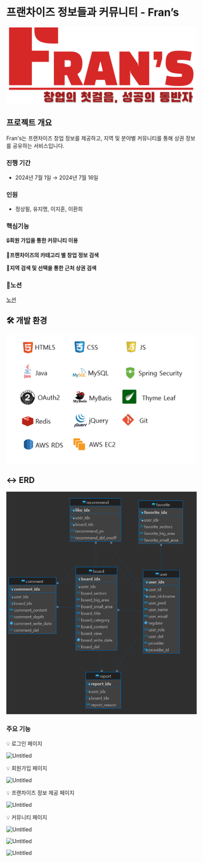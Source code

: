 # 프랜차이즈 정보들과 커뮤니티 - Fran’s

![logo_slogan.png](./readMe/logo_slogan.png)

## 프로젝트 개요

Fran's는 프랜차이즈 창업 정보를 제공하고, 지역 및 분야별 커뮤니티를 통해 상권 정보를 공유하는 서비스입니다.

### 진행 기간

- 2024년 7월 1일 → 2024년 7월 16일

### 인원
- 정상필, 유지명, 이지훈, 이환희

### 핵심기능

🔒**회원 가입을 통한 커뮤니티 이용** 

**📖프랜차이즈의 카테고리 별 창업 정보 검색**

**🔎지역 검색 및 선택을 통한 근처 상권 검색**

### 📖노션

[노션](https://www.notion.so/Team-Project-Template-4f0be32c156e40f1baaa1dff3ab6e07d?pvs=4)

## 🛠️ 개발 환경

![Untitled](./readMe/lib.png)

## ↔️ ERD

![Untitled](./readMe/Untitled%201.png)

### 주요 기능

<aside>
💡 로그인 페이지

</aside>

![Untitled](./readMe/Untitled%202.png)

<aside>
💡 회원가입 페이지

</aside>

![Untitled](./readMe/Untitled%203.png)

<aside>
💡 프랜차이즈 정보 제공 페이지

</aside>

![Untitled](./readMe/Untitled%204.png)

<aside>
💡 커뮤니티 페이지

</aside>

![Untitled](./readMe/Untitled%205.png)

![Untitled](./readMe/Untitled%206.png)

![Untitled](./readMe/Untitled%207.png)
